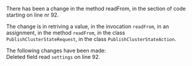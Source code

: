 There has been a change in the method readFrom, in the section of code starting on line nr 92.
  
The change is in retriving a value, in the invocation ```readFrom```, in an assignment, in the method ```readFrom```, in the class ```PublishClusterStateRequest```, in the class ```PublishClusterStateAction```.
  
The following changes have been made:  
Deleted field read ```settings``` on line 92.  
